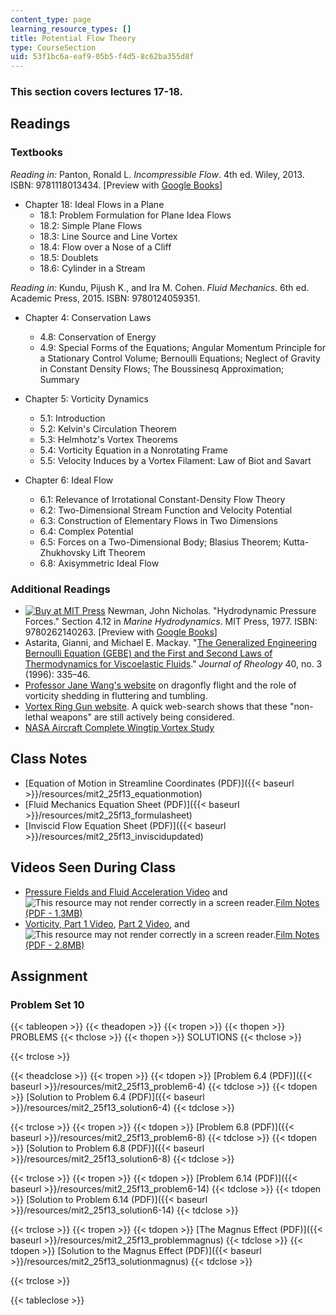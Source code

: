 ```yaml
---
content_type: page
learning_resource_types: []
title: Potential Flow Theory
type: CourseSection
uid: 53f1bc6a-eaf9-05b5-f4d5-8c62ba355d8f
---
```


### This section covers lectures 17-18.

Readings
--------

### Textbooks

_Reading in:_ Panton, Ronald L. _Incompressible Flow_. 4th ed. Wiley, 2013. ISBN: 9781118013434. \[Preview with [Google Books](http://books.google.com/books?id=sa4eAAAAQBAJ&pg=PAfrontcover)\]

*   Chapter 18: Ideal Flows in a Plane
    *   18.1: Problem Formulation for Plane Idea Flows
    *   18.2: Simple Plane Flows
    *   18.3: Line Source and Line Vortex
    *   18.4: Flow over a Nose of a Cliff
    *   18.5: Doublets
    *   18.6: Cylinder in a Stream

_Reading in:_ Kundu, Pijush K., and Ira M. Cohen. _Fluid Mechanics_. 6th ed. Academic Press, 2015. ISBN: 9780124059351.

*   Chapter 4: Conservation Laws
    *   4.8: Conservation of Energy
    *   4.9: Special Forms of the Equations; Angular Momentum Principle for a Stationary Control Volume; Bernoulli Equations; Neglect of Gravity in Constant Density Flows; The Boussinesq Approximation; Summary

*   Chapter 5: Vorticity Dynamics
    *   5.1: Introduction
    *   5.2: Kelvin's Circulation Theorem
    *   5.3: Helmhotz's Vortex Theorems
    *   5.4: Vorticity Equation in a Nonrotating Frame
    *   5.5: Velocity Induces by a Vortex Filament: Law of Biot and Savart

*   Chapter 6: Ideal Flow
    *   6.1: Relevance of Irrotational Constant-Density Flow Theory
    *   6.2: Two-Dimensional Stream Function and Velocity Potential
    *   6.3: Construction of Elementary Flows in Two Dimensions
    *   6.4: Complex Potential
    *   6.5: Forces on a Two-Dimensional Body; Blasius Theorem; Kutta-Zhukhovsky Lift Theorem
    *   6.8: Axisymmetric Ideal Flow

### Additional Readings

*   [![Buy at MIT Press](/images/mp_logo.gif)](https://mitpress.mit.edu/9780262140263) Newman, John Nicholas. "Hydrodynamic Pressure Forces." Section 4.12 in _Marine Hydrodynamics_. MIT Press, 1977. ISBN: 9780262140263. \[Preview with [Google Books](http://books.google.com/books?id=nj-k_lAmaBYC&pg=PA132=onepage)\]
*   Astarita, Gianni, and Michael E. Mackay. "[The Generalized Engineering Bernoulli Equation (GEBE) and the First and Second Laws of Thermodynamics for Viscoelastic Fluids](http://dx.doi.org/10.1122/1.550746)." _Journal of Rheology_ 40, no. 3 (1996): 335–46.
*   [Professor Jane Wang's website](http://dragonfly.tam.cornell.edu/) on dragonfly flight and the role of vorticity shedding in fluttering and tumbling.
*   [Vortex Ring Gun website](https://defense-update.com/20071205_vortex-ring.html). A quick web-search shows that these "non-lethal weapons" are still actively being considered.
*   [NASA Aircraft Complete Wingtip Vortex Study](http://www.spaceref.com/news/viewpr.html?pid=6940)

Class Notes
-----------

*   [Equation of Motion in Streamline Coordinates (PDF)]({{< baseurl >}}/resources/mit2_25f13_equationmotion)
*   [Fluid Mechanics Equation Sheet (PDF)]({{< baseurl >}}/resources/mit2_25f13_formulasheet)
*   [Inviscid Flow Equation Sheet (PDF)]({{< baseurl >}}/resources/mit2_25f13_inviscidupdated)

Videos Seen During Class
------------------------

*   [Pressure Fields and Fluid Acceleration Video](https://youtu.be/LI9Mi1KhFTs) and ![This resource may not render correctly in a screen reader.](/images/inacessible.gif)[Film Notes (PDF - 1.3MB)](http://web.mit.edu/hml/ncfmf/06PFFA.pdf)
*   [Vorticity, Part 1 Video](https://youtu.be/loCLkcYEWD4), [Part 2 Video](https://youtu.be/h6bmrRFYFbc), and ![This resource may not render correctly in a screen reader.](/images/inacessible.gif)[Film Notes (PDF - 2.8MB)](http://web.mit.edu/hml/ncfmf/09VOR.pdf)

Assignment
----------

### Problem Set 10

{{< tableopen >}}
{{< theadopen >}}
{{< tropen >}}
{{< thopen >}}
PROBLEMS
{{< thclose >}}
{{< thopen >}}
SOLUTIONS
{{< thclose >}}

{{< trclose >}}

{{< theadclose >}}
{{< tropen >}}
{{< tdopen >}}
[Problem 6.4 (PDF)]({{< baseurl >}}/resources/mit2_25f13_problem6-4)
{{< tdclose >}}
{{< tdopen >}}
[Solution to Problem 6.4 (PDF)]({{< baseurl >}}/resources/mit2_25f13_solution6-4)
{{< tdclose >}}

{{< trclose >}}
{{< tropen >}}
{{< tdopen >}}
[Problem 6.8 (PDF)]({{< baseurl >}}/resources/mit2_25f13_problem6-8)
{{< tdclose >}}
{{< tdopen >}}
[Solution to Problem 6.8 (PDF)]({{< baseurl >}}/resources/mit2_25f13_solution6-8)
{{< tdclose >}}

{{< trclose >}}
{{< tropen >}}
{{< tdopen >}}
[Problem 6.14 (PDF)]({{< baseurl >}}/resources/mit2_25f13_problem6-14)
{{< tdclose >}}
{{< tdopen >}}
[Solution to Problem 6.14 (PDF)]({{< baseurl >}}/resources/mit2_25f13_solution6-14)
{{< tdclose >}}

{{< trclose >}}
{{< tropen >}}
{{< tdopen >}}
[The Magnus Effect (PDF)]({{< baseurl >}}/resources/mit2_25f13_problemmagnus)
{{< tdclose >}}
{{< tdopen >}}
[Solution to the Magnus Effect (PDF)]({{< baseurl >}}/resources/mit2_25f13_solutionmagnus)
{{< tdclose >}}

{{< trclose >}}

{{< tableclose >}}